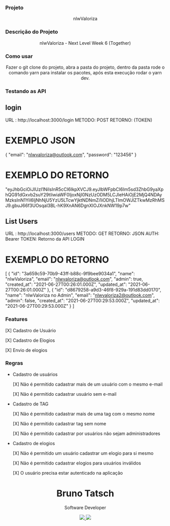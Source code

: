 ### Projeto

<p align="center">nlwValoriza</p>

### Descrição do Projeto
<p align="center">nlwValoriza - Next Level Week 6 (Together)</p>

### Como usar 

<p align="center">Fazer o git clone do projeto, abra a pasta do projeto, dentro da pasta rode o comando yarn para instalar os pacotes, após esta execução rodar o yarn dev.</p>


### Testando as API

## login

URL : http://localhost:3000/login
METODO: POST
RETORNO: (TOKEN)

# EXEMPLO JSON

{
	"email": "nlwvaloriza@outlook.com",
	"password": "123456"
}
 
# EXEMPLO DO RETORNO

"eyJhbGciOiJIUzI1NiIsInR5cCI6IkpXVCJ9.eyJlbWFpbCI6Im5sd3ZhbG9yaXphQG91dGxvb2suY29tIiwiaWF0IjoxNjI0NzUzODM5LCJleHAiOjE2MjQ4NDAyMzksInN1YiI6IjNhNjU5YzU5LTcwYjktNDNmZi1iODhjLTlmOWJlZTkwMzRhMSJ9.gbuJ66f3UOsqal3BL-hK9XnAN6DgnXlOJXnkNW19p7w"

## List Users

URL : http://localhost:3000/users
METODO: GET
RETORNO: JSON
AUTH: Bearer
TOKEN: Retorno da API LOGIN

# EXEMPLO DO RETORNO

[
  {
    "id": "3a659c59-70b9-43ff-b88c-9f9bee9034a1",
    "name": "nlwValoriza",
    "email": "nlwvaloriza@outlook.com",
    "admin": true,
    "created_at": "2021-06-27T00:26:01.000Z",
    "updated_at": "2021-06-27T00:26:01.000Z"
  },
  {
    "id": "d8679258-a9d3-46f8-929a-191d83dd0170",
    "name": "nlwValoriza no Admin",
    "email": "nlwvaloriza2@outlook.com",
    "admin": false,
    "created_at": "2021-06-27T00:29:53.000Z",
    "updated_at": "2021-06-27T00:29:53.000Z"
  }
]


### Features

  [X] Cadastro de Usuário

  [X] Cadastro de Elogios

  [X] Envio de elogios

### Regras

- Cadastro de usuários

  [X] Não é permitido cadastrar mais de um usuário com o mesmo e-mail

  [X] Não é permitido cadastrar usuário sem e-mail

- Cadastro de TAG

  [X] Não é permitido cadastrar mais de uma tag com o mesmo nome
  
  [X] Não é permitido cadastrar tag sem nome

  [X] Não é permitido cadastrar por usuários não sejam administradores

- Cadastro de elogios

  [X] Não é permitido um usuário cadastrar um elogio para si mesmo
  
  [X] Não é permitido cadastrar elogios para usuários 
  inválidos

  [X] O usuário precisa estar autenticado na aplicação


<h1 align="center">Bruno Tatsch</h1>

<p align="center">Software Developer</p>

<p align="center">
<a href="https://www.linkedin.com/in/bruno-tatsch-b22a7385/" rel="nofollow"> <img src="https://img.shields.io/static/v1?label=LinkedIn&message=brunotastch&color=blue&style=for-the-badge&logo=0A66C2"/> </a>
<a href="mailto:brunotatsch@gmail.com"> <img src="https://img.shields.io/static/v1?label=Gmail&message=brunotatsch@gmail.com&color=lightgrey&style=for-the-badge&logo=mail"/>
</p>